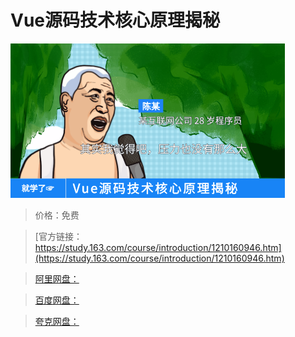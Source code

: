 # Vue源码技术核心原理揭秘

![img](../../../assets/study163/free/c80f261f3632468eaeb8cf73f9a2bb38.png)

> 价格：免费

> [官方链接：https://study.163.com/course/introduction/1210160946.htm](https://study.163.com/course/introduction/1210160946.htm)

> [阿里网盘：]()

> [百度网盘：]()

> [夸克网盘：]()
